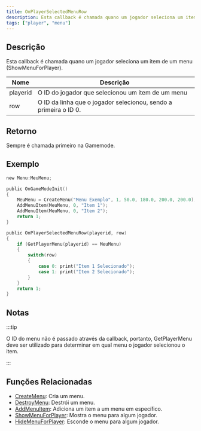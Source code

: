 ```yaml
---
title: OnPlayerSelectedMenuRow
description: Esta callback é chamada quano um jogador seleciona um item de um menu (ShowMenuForPlayer).
tags: ["player", "menu"]
---
```


## Descrição

Esta callback é chamada quano um jogador seleciona um item de um menu (ShowMenuForPlayer).

| Nome     | Descrição                                                 |
| -------- | ----------------------------------------------------------- |
| playerid | O ID do jogador que selecionou um item de um menu           |
| row      | O ID da linha que o jogador selecionou, sendo a primeira o ID 0. |

## Retorno

Sempre é chamada primeiro na Gamemode.

## Exemplo

```c
new Menu:MeuMenu;

public OnGameModeInit()
{
    MeuMenu = CreateMenu("Menu Exemplo", 1, 50.0, 180.0, 200.0, 200.0);
    AddMenuItem(MeuMenu, 0, "Item 1");
    AddMenuItem(MeuMenu, 0, "Item 2");
    return 1;
}

public OnPlayerSelectedMenuRow(playerid, row)
{
    if (GetPlayerMenu(playerid) == MeuMenu)
    {
        switch(row)
        {
            case 0: print("Item 1 Selecionado");
            case 1: print("Item 2 Selecionado");
        }
    }
    return 1;
}
```

## Notas

:::tip

O ID do menu não é passado através da callback, portanto, GetPlayerMenu deve ser utilizado para determinar em qual menu o jogador selecionou o item.

:::

## Funções Relacionadas

- [CreateMenu](../functions/CreateMenu): Cria um menu.
- [DestroyMenu](../functions/DestroyMenu): Destrói um menu.
- [AddMenuItem](../functions/AddMenuItem): Adiciona um item a um menu em específico.
- [ShowMenuForPlayer](../functions/ShowMenuForPlayer): Mostra o menu para algum jogador.
- [HideMenuForPlayer](../functions/HideMenuForPlayer): Esconde o menu para algum jogador.
